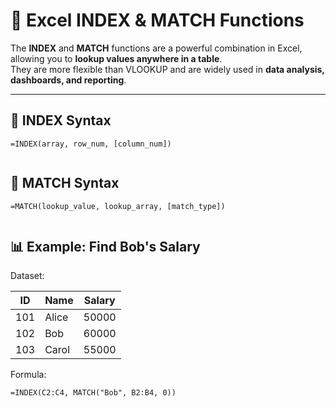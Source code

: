 # 🔗 Excel INDEX & MATCH Functions

The **INDEX** and **MATCH** functions are a powerful combination in Excel, allowing you to **lookup values anywhere in a table**.  
They are more flexible than VLOOKUP and are widely used in **data analysis, dashboards, and reporting**.

---

## 📌 INDEX Syntax
```excel
=INDEX(array, row_num, [column_num])


```
## 📌 MATCH Syntax
```excel
=MATCH(lookup_value, lookup_array, [match_type])


```

## 📊 Example: Find Bob's Salary
Dataset:

| ID  | Name   | Salary |
|-----|--------|--------|
| 101 | Alice  | 50000  |
| 102 | Bob    | 60000  |
| 103 | Carol  | 55000  |

Formula:

```excel
=INDEX(C2:C4, MATCH("Bob", B2:B4, 0))

